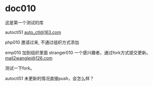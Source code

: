 # doc010
这是第一个测试的库


autoctl51   auto_ctl@163.com

php010 邀请过来,  不通过组织方式添加    

emp010 加到组织里面
stranger010  一个感兴趣者，通过fork方式提交更新。
mail2wanglei@126.com

测试一下fork。


autoctl51 未更新的情况直接push，会怎么样？
